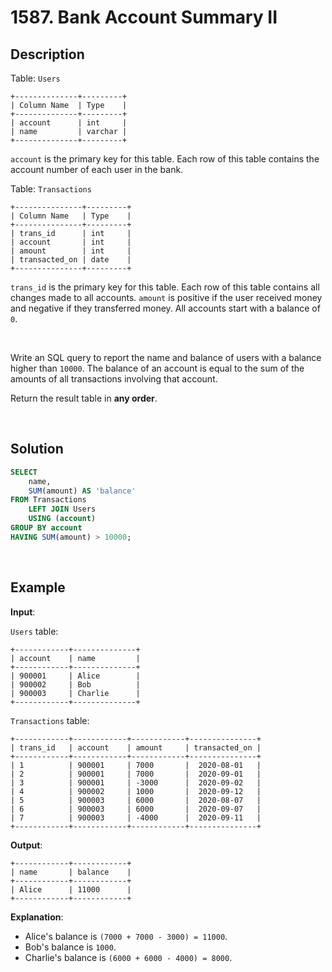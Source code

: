 # 1587. Bank Account Summary II

## Description

Table: `Users`
```
+--------------+---------+
| Column Name  | Type    |
+--------------+---------+
| account      | int     |
| name         | varchar |
+--------------+---------+
```
`account` is the primary key for this table.
Each row of this table contains the account number of each user in the bank. 

Table: `Transactions`
```
+---------------+---------+
| Column Name   | Type    |
+---------------+---------+
| trans_id      | int     |
| account       | int     |
| amount        | int     |
| transacted_on | date    |
+---------------+---------+
```
`trans_id` is the primary key for this table.
Each row of this table contains all changes made to all accounts.
`amount` is positive if the user received money and negative if they transferred money.
All accounts start with a balance of `0`.

<br>

Write an SQL query to report the name and balance of users with a balance higher than `10000`. 
The balance of an account is equal to the sum of the amounts of all transactions involving that account.

Return the result table in **any order**.

<br>

## Solution

```sql
SELECT
    name,
    SUM(amount) AS 'balance'
FROM Transactions
    LEFT JOIN Users
    USING (account)
GROUP BY account
HAVING SUM(amount) > 10000;
```

<br>

## Example

**Input**:

`Users` table:
```
+------------+--------------+
| account    | name         |
+------------+--------------+
| 900001     | Alice        |
| 900002     | Bob          |
| 900003     | Charlie      |
+------------+--------------+
```
`Transactions` table:
```
+------------+------------+------------+---------------+
| trans_id   | account    | amount     | transacted_on |
+------------+------------+------------+---------------+
| 1          | 900001     | 7000       |  2020-08-01   |
| 2          | 900001     | 7000       |  2020-09-01   |
| 3          | 900001     | -3000      |  2020-09-02   |
| 4          | 900002     | 1000       |  2020-09-12   |
| 5          | 900003     | 6000       |  2020-08-07   |
| 6          | 900003     | 6000       |  2020-09-07   |
| 7          | 900003     | -4000      |  2020-09-11   |
+------------+------------+------------+---------------+
```
**Output**:
```
+------------+------------+
| name       | balance    |
+------------+------------+
| Alice      | 11000      |
+------------+------------+
```
**Explanation**:

- Alice's balance is `(7000 + 7000 - 3000) = 11000`.
- Bob's balance is `1000`.
- Charlie's balance is `(6000 + 6000 - 4000) = 8000`.
